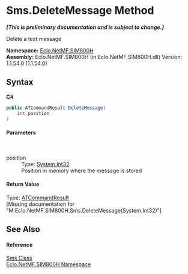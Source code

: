 # Sms.DeleteMessage Method 
 _**\[This is preliminary documentation and is subject to change.\]**_

Delete a text message

**Namespace:**&nbsp;<a href="N_Eclo_NetMF_SIM800H">Eclo.NetMF.SIM800H</a><br />**Assembly:**&nbsp;Eclo.NetMF.SIM800H (in Eclo.NetMF.SIM800H.dll) Version: 1.1.54.0 (1.1.54.0)

## Syntax

**C#**<br />
``` C#
public ATCommandResult DeleteMessage(
	int position
)
```


#### Parameters
&nbsp;<dl><dt>position</dt><dd>Type: <a href="http://msdn2.microsoft.com/en-us/library/td2s409d" target="_blank">System.Int32</a><br />Position in memory where the message is stored</dd></dl>

#### Return Value
Type: <a href="T_Eclo_NetMF_SIM800H_ATCommandResult">ATCommandResult</a><br />\[Missing <returns> documentation for "M:Eclo.NetMF.SIM800H.Sms.DeleteMessage(System.Int32)"\]

## See Also


#### Reference
<a href="T_Eclo_NetMF_SIM800H_Sms">Sms Class</a><br /><a href="N_Eclo_NetMF_SIM800H">Eclo.NetMF.SIM800H Namespace</a><br />